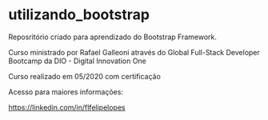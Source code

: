 # utilizando_bootstrap
Reposritório criado para aprendizado do Bootstrap Framework.

Curso ministrado por Rafael Galleoni através do Global Full-Stack Developer Bootcamp
da DIO - Digital Innovation One

Curso realizado em 05/2020 com certificação

Acesso para maiores informações:

https://linkedin.com/in/flfelipelopes